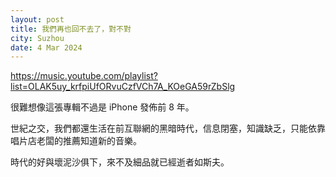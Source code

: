 ```yaml
---
layout: post
title: 我們再也回不去了，對不對
city: Suzhou
date: 4 Mar 2024
---
```


https://music.youtube.com/playlist?list=OLAK5uy_krfpiUfORvuCzfVCh7A_KOeGA59rZbSlg

很難想像這張專輯不過是 iPhone 發佈前 8 年。

世紀之交，我們都還生活在前互聯網的黑暗時代，信息閉塞，知識缺乏，只能依靠唱片店老闆的推薦知道新的音樂。

時代的好與壞泥沙俱下，來不及細品就已經逝者如斯夫。

